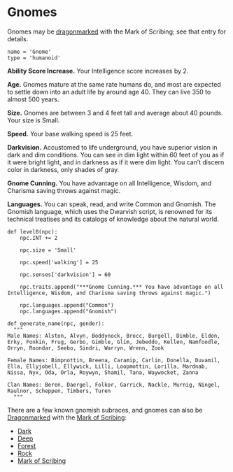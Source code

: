 # Gnomes

Gnomes may be [dragonmarked](Dragonmarked.md) with the Mark of Scribing; see that entry for details.

```
name = 'Gnome'
type = 'humanoid'
```

**Ability Score Increase.** Your Intelligence score increases by 2.

**Age.** Gnomes mature at the same rate humans do, and most are expected to settle down into an adult life by around age 40. They can live 350 to almost 500 years.

**Size.** Gnomes are between 3 and 4 feet tall and average about 40 pounds. Your size is Small.

**Speed.** Your base walking speed is 25 feet.

**Darkvision.** Accustomed to life underground, you have superior vision in dark and dim conditions. You can see in dim light within 60 feet of you as if it were bright light, and in darkness as if it were dim light. You can’t discern color in darkness, only shades of gray.

**Gnome Cunning.** You have advantage on all Intelligence, Wisdom, and Charisma saving throws against magic.

**Languages.** You can speak, read, and write Common and Gnomish. The Gnomish language, which uses the Dwarvish script, is renowned for its technical treatises and its catalogs of knowledge about the natural world.

```
def level0(npc):
    npc.INT += 2

    npc.size = 'Small'

    npc.speed['walking'] = 25

    npc.senses['darkvision'] = 60

    npc.traits.append("***Gnome Cunning.*** You have advantage on all Intelligence, Wisdom, and Charisma saving throws against magic.")

    npc.languages.append("Common")
    npc.languages.append("Gnomish")

def generate_name(npc, gender):
  """
Male Names: Alston, Alvyn, Boddynock, Brocc, Burgell, Dimble, Eldon, Erky, Fonkin, Frug, Gerbo, Gimble, Glim, Jebeddo, Kellen, Namfoodle, Orryn, Roondar, Seebo, Sindri, Warryn, Wrenn, Zook

Female Names: Bimpnottin, Breena, Caramip, Carlin, Donella, Duvamil, Ella, Ellyjobell, Ellywick, Lilli, Loopmottin, Lorilla, Mardnab, Nissa, Nyx, Oda, Orla, Roywyn, Shamil, Tana, Waywocket, Zanna

Clan Names: Beren, Daergel, Folkor, Garrick, Nackle, Murnig, Ningel, Raulnor, Scheppen, Timbers, Turen
  """
```

There are a few known gnomish subraces, and gnomes can also be [Dragonmarked](../Dragonmarked/index.md) with the [Mark of Scribing](Scribing.md):

* [Dark](Dark.md)
* [Deep](Deep.md)
* [Forest](Forest.md)
* [Rock](Rock.md)
* [Mark of Scribing](Scribing.md)


